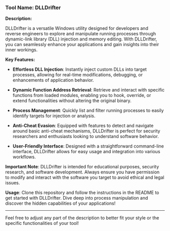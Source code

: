 ### Tool Name: **DLLDrifter**

**Description:**

DLLDrifter is a versatile Windows utility designed for developers and reverse engineers to explore and manipulate running processes through dynamic-link library (DLL) injection and memory editing. With DLLDrifter, you can seamlessly enhance your applications and gain insights into their inner workings. 

**Key Features:**

- **Effortless DLL Injection**: Instantly inject custom DLLs into target processes, allowing for real-time modifications, debugging, or enhancements of application behavior.

- **Dynamic Function Address Retrieval**: Retrieve and interact with specific functions from loaded modules, enabling you to hook, override, or extend functionalities without altering the original binary.

- **Process Management**: Quickly list and filter running processes to easily identify targets for injection or analysis.

- **Anti-Cheat Evasion**: Equipped with features to detect and navigate around basic anti-cheat mechanisms, DLLDrifter is perfect for security researchers and enthusiasts looking to understand software behavior.

- **User-Friendly Interface**: Designed with a straightforward command-line interface, DLLDrifter allows for easy usage and integration into various workflows.

**Important Note**: DLLDrifter is intended for educational purposes, security research, and software development. Always ensure you have permission to modify and interact with the software you target to avoid ethical and legal issues.

**Usage**: Clone this repository and follow the instructions in the README to get started with DLLDrifter. Dive deep into process manipulation and discover the hidden capabilities of your applications!

---

Feel free to adjust any part of the description to better fit your style or the specific functionalities of your tool!
